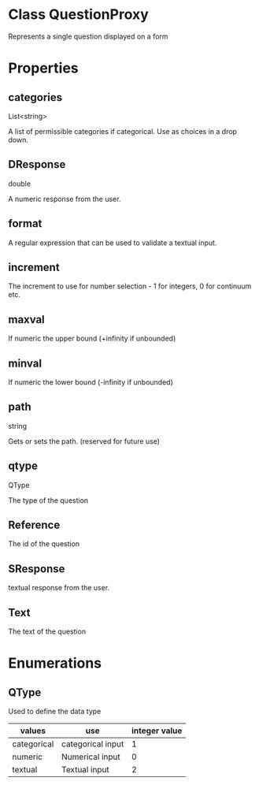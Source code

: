 Class QuestionProxy
===

Represents a single question displayed on a form

# Properties


## categories
List&lt;string&gt;

A list of permissible categories if categorical. 
Use as choices in a drop down.


## DResponse
double

A numeric response from the user.


## format

A regular expression that can be used to validate a textual input.


## increment

The increment to use for number selection - 1 for integers, 0 for continuum etc.


## maxval

If numeric the upper bound (+infinity if unbounded)


## minval

If numeric the lower bound (-infinity if unbounded)


## path
string

Gets or sets the path. (reserved for future use)


## qtype
QType

The type of the question



## Reference

The id of the question


## SResponse

textual response from the user.


## Text

The text of the question

# Enumerations

## QType

Used to define the data type

| values | use | integer value |
|----|----|----|
|categorical|categorical input|1|
|numeric|Numerical input|0|
|textual|Textual input|2|


